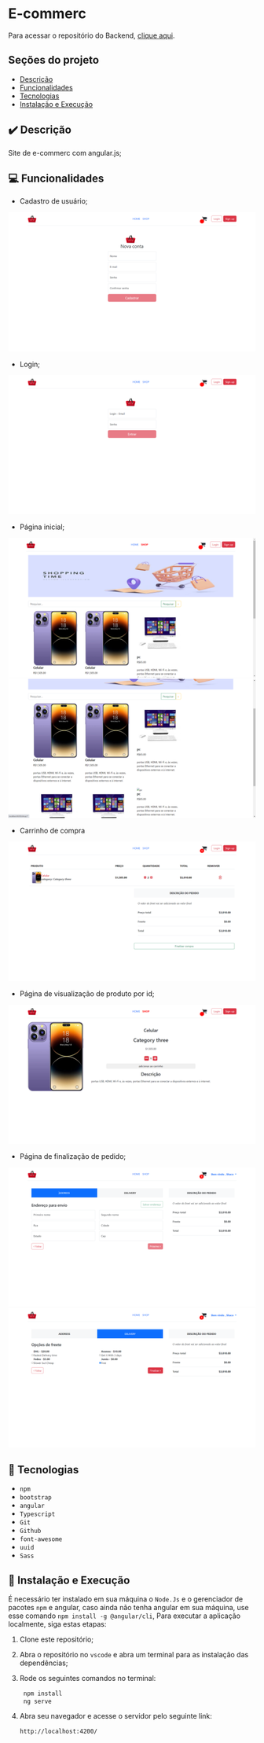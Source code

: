 # E-commerc

Para acessar o repositório do Backend, <a href="https://github.com/RichardLimaDxD/api_ecommerc" target="_blank">clique aqui</a>.

## Seções do projeto

- [Descrição](#✔️-descrição)
- [Funcionalidades](#💻-funcionalidades)
- [Tecnologias](#🔨-tecnologias)
- [Instalação e Execução](#🚀-instalação-e-execução)

## ✔️ Descrição

Site de e-commerc com angular.js;

## 💻 Funcionalidades

- Cadastro de usuário;

<img src="./src/assets/readme/register.png" alt="register">

- Login;

<img src="./src/assets/readme/login.png" alt="login">

- Página inicial;

<img src="./src/assets/readme/dashboard1.png" alt="dashboard">

<img src="./src/assets/readme/dashboard2.png" alt="dashboard">

- Carrinho de compra

<img src="./src/assets/readme/basket.png" alt="basket page">

- Página de visualização de produto por id;

<img src="./src/assets/readme/get-by-id.png" alt="product page">

- Página de finalização de pedido;

<img src="./src/assets/readme/orders1.png" alt="orders">

<img src="./src/assets/readme/orders2.png" alt="orders">

## 🔨 Tecnologias

- `npm`
- `bootstrap`
- `angular`
- `Typescript`
- `Git`
- `Github`
- `font-awesome`
- `uuid`
- `Sass`

## 🚀 Instalação e Execução

É necessário ter instalado em sua máquina o `Node.Js` e o gerenciador de pacotes `npm` e angular, caso ainda não tenha angular em sua máquina, use esse comando `npm install -g @angular/cli`,
Para executar a aplicação localmente, siga estas etapas:

1.  Clone este repositório;
2.  Abra o repositório no `vscode` e abra um terminal para as instalação das dependências;
3.  Rode os seguintes comandos no terminal:

         npm install
         ng serve

4.  Abra seu navegador e acesse o servidor pelo seguinte link:

        http://localhost:4200/
